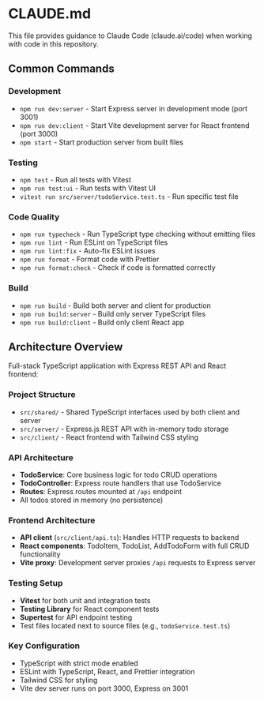 # CLAUDE.md

This file provides guidance to Claude Code (claude.ai/code) when working with code in this repository.

## Common Commands

### Development
- `npm run dev:server` - Start Express server in development mode (port 3001)
- `npm run dev:client` - Start Vite development server for React frontend (port 3000)
- `npm start` - Start production server from built files

### Testing
- `npm test` - Run all tests with Vitest
- `npm run test:ui` - Run tests with Vitest UI
- `vitest run src/server/todoService.test.ts` - Run specific test file

### Code Quality
- `npm run typecheck` - Run TypeScript type checking without emitting files
- `npm run lint` - Run ESLint on TypeScript files
- `npm run lint:fix` - Auto-fix ESLint issues
- `npm run format` - Format code with Prettier
- `npm run format:check` - Check if code is formatted correctly

### Build
- `npm run build` - Build both server and client for production
- `npm run build:server` - Build only server TypeScript files
- `npm run build:client` - Build only client React app

## Architecture Overview

Full-stack TypeScript application with Express REST API and React frontend:

### Project Structure
- `src/shared/` - Shared TypeScript interfaces used by both client and server
- `src/server/` - Express.js REST API with in-memory todo storage
- `src/client/` - React frontend with Tailwind CSS styling

### API Architecture
- **TodoService**: Core business logic for todo CRUD operations
- **TodoController**: Express route handlers that use TodoService
- **Routes**: Express routes mounted at `/api` endpoint
- All todos stored in memory (no persistence)

### Frontend Architecture  
- **API client** (`src/client/api.ts`): Handles HTTP requests to backend
- **React components**: TodoItem, TodoList, AddTodoForm with full CRUD functionality
- **Vite proxy**: Development server proxies `/api` requests to Express server

### Testing Setup
- **Vitest** for both unit and integration tests
- **Testing Library** for React component tests
- **Supertest** for API endpoint testing
- Test files located next to source files (e.g., `todoService.test.ts`)

### Key Configuration
- TypeScript with strict mode enabled
- ESLint with TypeScript, React, and Prettier integration
- Tailwind CSS for styling
- Vite dev server runs on port 3000, Express on 3001